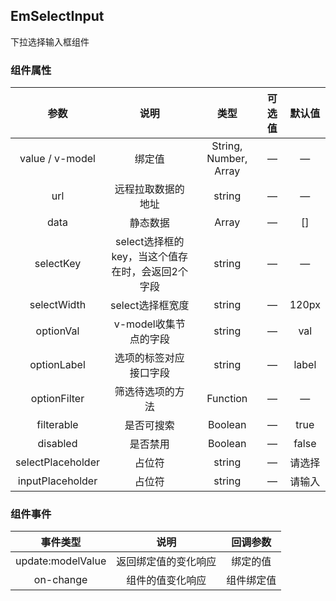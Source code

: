 ## EmSelectInput

下拉选择输入框组件

### 组件属性

|       参数        |                       说明                       |         类型          | 可选值 | 默认值 |
| :---------------: | :----------------------------------------------: | :-------------------: | :----: | :----: |
|  value / v-model  |                      绑定值                      | String, Number, Array |   —    |   —    |
|        url        |                远程拉取数据的地址                |        string         |   —    |   —    |
|       data        |                     静态数据                     |         Array         |   —    |   []   |
|     selectKey     | select选择框的key，当这个值存在时，会返回2个字段 |        string         |   —    |   —    |
|    selectWidth    |                 select选择框宽度                 |        string         |   —    | 120px  |
|     optionVal     |              v-model收集节点的字段               |        string         |   —    |  val   |
|    optionLabel    |              选项的标签对应接口字段              |        string         |   —    | label  |
|   optionFilter    |                 筛选待选项的方法                 |       Function        |   —    |   —    |
|    filterable     |                    是否可搜索                    |        Boolean        |   —    |  true  |
|     disabled      |                     是否禁用                     |        Boolean        |   —    | false  |
| selectPlaceholder |                      占位符                      |        string         |   —    | 请选择 |
| inputPlaceholder  |                      占位符                      |        string         |   —    | 请输入 |

### 组件事件

|     事件类型      |         说明         |  回调参数  |
| :---------------: | :------------------: | :--------: |
| update:modelValue | 返回绑定值的变化响应 |  绑定的值  |
|     on-change     |   组件的值变化响应   | 组件绑定值 |
